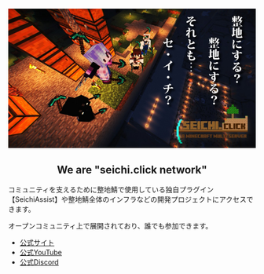 [![ギガンティック☆整地鯖 トップ画像](/profile/image/top-image.jpg)](https://seichi.click)

<div style="text-align: center;">
    <h2>We are "seichi.click network"</h2>
</div>

コミュニティを支えるために整地鯖で使用している独自プラグイン【SeichiAssist】や整地鯖全体のインフラなどの開発プロジェクトにアクセスできます。

オープンコミュニティ上で展開されており、誰でも参加できます。

- [公式サイト](https://seichi.click)
- [公式YouTube](https://youtube.com/channel/UCRa1dzpugnk83WH6VW5e-og)
- [公式Discord](https://discord.com/servers/giganteitsukuzheng-di-qing-237758724121427969)

